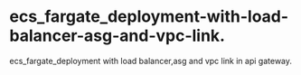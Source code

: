 # ecs_fargate_deployment-with-load-balancer-asg-and-vpc-link.
ecs_fargate_deployment with load balancer,asg and vpc link in api gateway.
